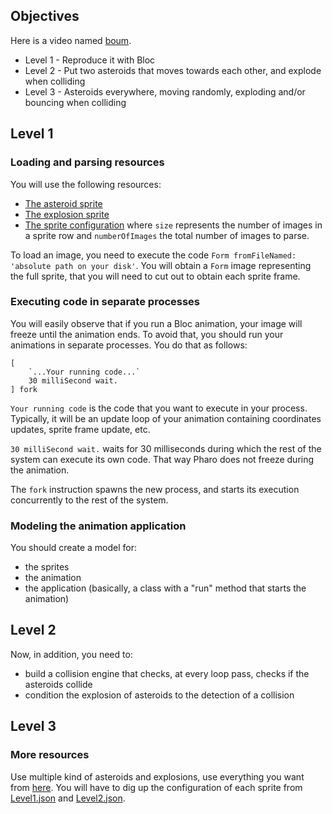 ## Objectives

Here is a video named [boum](boum.mov).

* Level 1 - Reproduce it with Bloc 
* Level 2 - Put two asteroids that moves towards each other, and explode when colliding
* Level 3 - Asteroids everywhere, moving randomly, exploding and/or bouncing when colliding

## Level 1

### Loading and parsing resources

You will use the following resources:
- [The asteroid sprite](https://github.com/ycorre/molecular/blob/master/res/action/characters/o001Sp.png)
- [The explosion sprite](https://github.com/ycorre/molecular/blob/master/res/action/characters/expl001Sp_Fire_fixed.png)
- [The sprite configuration](sprite-config) where `size` represents the number of images in a sprite row and `numberOfImages` the total number of images to parse.

To load an image, you need to execute the code `Form fromFileNamed: 'absolute path on your disk'`.
You will obtain a `Form` image representing the full sprite, that you will need to cut out to obtain each sprite frame.

### Executing code in separate processes

You will easily observe that if you run a Bloc animation, your image will freeze until the animation ends.
To avoid that, you should run your animations in separate processes.
You do that as follows:

```Smalltalk
[
    `...Your running code...`
    30 milliSecond wait.
] fork
```
`Your running code` is the code that you want to execute in your process.
Typically, it will be an update loop of your animation containing coordinates updates, sprite frame update, etc.

`30 milliSecond wait.` waits for 30 milliseconds during which the rest of the system can execute its own code. That way Pharo does not freeze during the animation.

The `fork` instruction spawns the new process, and starts its execution concurrently to the rest of the system.

### Modeling the animation application

You should create a model for:
- the sprites
- the animation
- the application (basically, a class with a "run" method that starts the animation)

## Level 2

Now, in addition, you need to:
- build a collision engine that checks, at every loop pass, checks if the asteroids collide
- condition the explosion of asteroids to the detection of a collision

## Level 3
### More resources
Use multiple kind of asteroids and explosions, use everything you want from [here](https://github.com/ycorre/molecular/tree/master/res/action/characters).
You will have to dig up the configuration of each sprite from [Level1.json](https://github.com/ycorre/molecular/blob/master/conf/Level1.json) and [Level2.json](https://github.com/ycorre/molecular/blob/master/conf/Level2.json).
